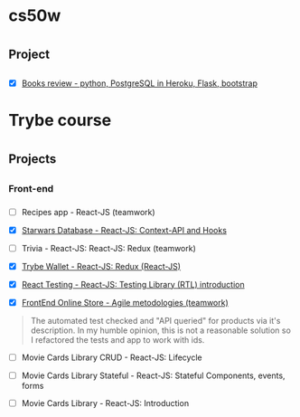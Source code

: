 # cs50w <h1>

## Project <h2>
- [x] [Books review - python, PostgreSQL in Heroku, Flask, bootstrap](https://github.com/pedrobth/cs50w-prj1)

# Trybe course <h1>
  
  ## Projects <h2>
  
  ### Front-end <h3>
  
- [ ] Recipes app - React-JS (teamwork)

- [x] [Starwars Database - React-JS: Context-API and Hooks](https://github.com/pedrobth/Trybe-course/tree/prj-starwars-database)

- [ ] Trivia - React-JS: React-JS: Redux (teamwork)

- [x] [Trybe Wallet - React-JS: Redux (React-JS)](https://github.com/pedrobth/Trybe-course/tree/prj-trybe-wallet)

- [x] [React Testing - React-JS: Testing Library (RTL) introduction](https://github.com/pedrobth/Trybe-course/tree/prj-react-testing-library)

- [x] [FrontEnd Online Store - Agile metodologies (teamwork)](https://github.com/pedrobth/Trybe-course/tree/prj-online-store)
> The automated test checked and "API queried" for products via it's description. In my humble opinion, this is not a reasonable solution so I refactored the tests and app to work with ids.

- [ ] Movie Cards Library CRUD - React-JS: Lifecycle

- [ ] Movie Cards Library Stateful - React-JS: Stateful Components, events, forms

- [ ] Movie Cards Library - React-JS: Introduction
